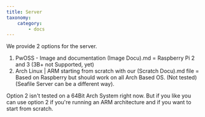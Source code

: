 ```yaml
---
title: Server
taxonomy:
    category:
        - docs
---
```


We provide 2 options for the server.

1. PwOSS - Image and documentation (Image Docu).md = Raspberry Pi 2 and 3 (3B+ not Supported, yet)
2. Arch Linux | ARM starting from scratch with our (Scratch Docu).md file = Based on Raspberry but should work on all Arch Based OS. (Not tested) (Seafile Server can be a different way).

Option 2 isn't tested on a 64Bit Arch System right now. But if you like you can use option 2 if you're running an ARM architecture and if you want to start from scratch.
